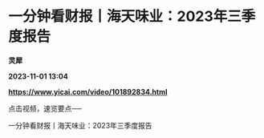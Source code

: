 # 一分钟看财报丨海天味业：2023年三季度报告
**灵犀**

**2023-11-01 13:04**

**https://www.yicai.com/video/101892834.html**

点击视频，速览要点──

一分钟看财报丨海天味业：2023年三季度报告